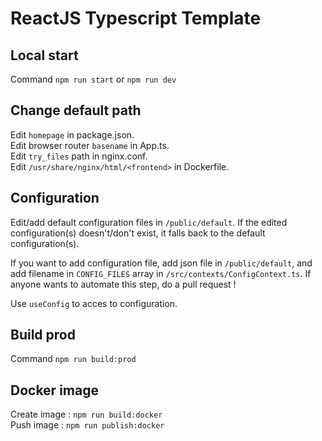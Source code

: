 # ReactJS Typescript Template

## Local start

Command `npm run start` or `npm run dev`

## Change default path

Edit `homepage` in package.json.<br />
Edit browser router `basename` in App.ts.<br />
Edit `try_files` path in nginx.conf.<br />
Edit `/usr/share/nginx/html/<frontend>` in Dockerfile.<br />

## Configuration

Edit/add default configuration files in `/public/default`.
If the edited configuration(s) doesn't/don't exist, it falls back to the default configuration(s).

If you want to add configuration file, add json file in `/public/default`, and add filename in `CONFIG_FILES` array in `/src/contexts/ConfigContext.ts`. If anyone wants to automate this step, do a pull request !

Use `useConfig` to acces to configuration.

## Build prod

Command `npm run build:prod`

## Docker image

Create image : `npm run build:docker`<br />
Push image : `npm run publish:docker`
